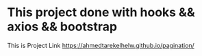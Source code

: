 # This project done with hooks && axios && bootstrap

This is Project Link https://ahmedtarekelhelw.github.io/pagination/



